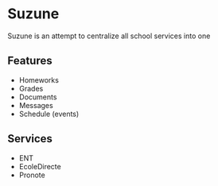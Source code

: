 # Suzune

Suzune is an attempt to centralize all school services into one

## Features

- Homeworks
- Grades
- Documents
- Messages
- Schedule (events)

## Services

- ENT
- EcoleDirecte
- Pronote
